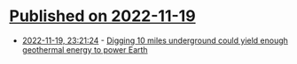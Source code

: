 # [Published on 2022-11-19](index.md)

* [2022-11-19, 23:21:24](https://news.ycombinator.com/item?id=33676044) - [Digging 10 miles underground could yield enough geothermal energy to power Earth](https://interestingengineering.com/innovation/digging-10-miles-geothermal-energy)
